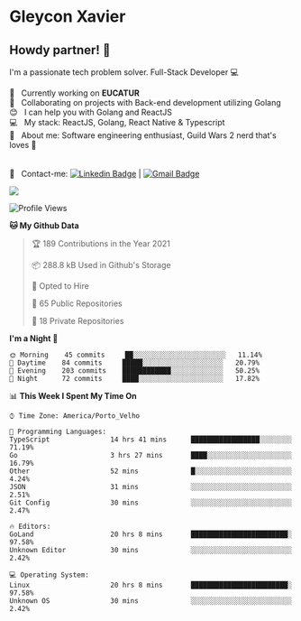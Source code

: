 # Gleycon Xavier

## Howdy partner! 👋

I'm a passionate tech problem solver.
Full-Stack Developer :computer:

 :rocket:  &nbsp; Currently working on **EUCATUR**
 <br/> :purple_heart: &nbsp; Collaborating on projects with Back-end development utilizing Golang
 <br/> :blush: &nbsp; I can help you with Golang and ReactJS
 <br/> :computer: &nbsp; My stack: ReactJS, Golang, React Native & Typescript
 <br/> 💬  &nbsp; About me: Software engineering enthusiast, Guild Wars 2 nerd that's loves :apple:
 <br/>
 <br/>
 <br/> :email: &nbsp; Contact-me: [![Linkedin Badge](https://img.shields.io/badge/-GleyconXavier-blue?style=flat-square&logo=Linkedin&logoColor=white&link=https://www.linkedin.com/in/gleyconxavier/)](https://www.linkedin.com/in/gleyconxavier/) 
| 
[![Gmail Badge](https://img.shields.io/badge/-gleyconxcarlos@gmail.com-c14438?style=flat-square&logo=Gmail&logoColor=white&link=mailto:gleyconxcarlos@gmail.com)](mailto:gleyconxcarlos@gmail.com)

![](https://komarev.com/ghpvc/?username=gleyconxavier)

<!--START_SECTION:waka-->
![Profile Views](http://img.shields.io/badge/Profile%20Views-0-blue)

**🐱 My Github Data** 

> 🏆 189 Contributions in the Year 2021
 > 
> 📦 288.8 kB Used in Github's Storage 
 > 
> 💼 Opted to Hire
 > 
> 📜 65 Public Repositories 
 > 
> 🔑 18 Private Repositories  
 > 
**I'm a Night 🦉** 

```text
🌞 Morning    45 commits     ██░░░░░░░░░░░░░░░░░░░░░░░   11.14% 
🌆 Daytime    84 commits     █████░░░░░░░░░░░░░░░░░░░░   20.79% 
🌃 Evening    203 commits    ████████████░░░░░░░░░░░░░   50.25% 
🌙 Night      72 commits     ████░░░░░░░░░░░░░░░░░░░░░   17.82%

```


📊 **This Week I Spent My Time On** 

```text
⌚︎ Time Zone: America/Porto_Velho

💬 Programming Languages: 
TypeScript               14 hrs 41 mins      █████████████████░░░░░░░░   71.19% 
Go                       3 hrs 27 mins       ████░░░░░░░░░░░░░░░░░░░░░   16.79% 
Other                    52 mins             █░░░░░░░░░░░░░░░░░░░░░░░░   4.24% 
JSON                     31 mins             ░░░░░░░░░░░░░░░░░░░░░░░░░   2.51% 
Git Config               30 mins             ░░░░░░░░░░░░░░░░░░░░░░░░░   2.47%

🔥 Editors: 
GoLand                   20 hrs 8 mins       ████████████████████████░   97.58% 
Unknown Editor           30 mins             ░░░░░░░░░░░░░░░░░░░░░░░░░   2.42%

💻 Operating System: 
Linux                    20 hrs 8 mins       ████████████████████████░   97.58% 
Unknown OS               30 mins             ░░░░░░░░░░░░░░░░░░░░░░░░░   2.42%

```


<!--END_SECTION:waka-->
